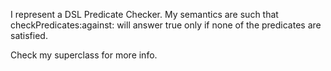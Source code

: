 I represent a DSL Predicate Checker. My semantics are such that checkPredicates:against: will answer true only if none of the predicates are satisfied.

Check my superclass for more info.